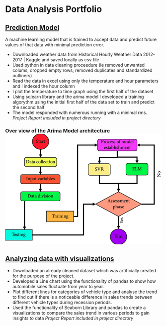 # Data Analysis Portfolio
## [Prediction Model](https://github.com/Nas-git-hub/Prediction-model.git)
A machine learning model that is trained to accept data and predict future values of that data with minimal prediction error. 
*	Downloaded weather data from Historical Hourly Weather Data 2012-2017 | Kaggle and saved locally as csv file 
*	Used python in data cleaning proceedure (ie removed unwanted colums, dropped empty rows, removed duplicates and standardized outliners)
*	Read the data in excel using only the temperature and hour parameters and I indexed the hour column
*	I plot the temperature to time graph using the first half of the dataset
*	Using sqlearn library and the arima model I developed a training algorythm using the initial first half of the data set to train and predict the second half 
*	The model responded with numerous running with a minimal rms.
_Project Report included in project directory_

### Over view of the Arima Model architecture ![](image1.png)


## [Analyzing data with visualizations](https://github.com/Nas-git-hub/Analyzing-Automobile-sales.git)  
* Downloaded an already cleaned dataset which was artificially created for the purpose of 
  the project.
* Developed a Line chart using the functionality of pandas to show how automobile sales 
  fluctuate from year to year.
* Plot different lines for categories of vehicle type and analyse the trend to find out if there
  is a noticeable difference in sales trends between different vehicle types during recession periods.
* Used the functionality of Seaborn Library and pandas to create a visualizations to compare the sales 
  trend in various periods to gain insights to data 
 _Project Report included in project directory_
